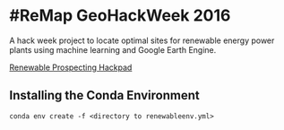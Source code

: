 # #ReMap GeoHackWeek 2016

A hack week project to locate optimal sites for renewable energy power plants using machine learning and Google Earth Engine.

[Renewable Prospecting Hackpad](https://hackpad.com/Locating-sites-for-renewable-energy-systems-oQpOwjD8Pts)

## Installing the Conda Environment

`conda env create -f <directory to renewableenv.yml>`
